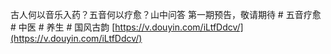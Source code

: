 古人何以音乐入药？五音何以疗愈？山中问答 第一期预告，敬请期待 # 五音疗愈 # 中医 # 养生 # 国风古韵 [https://v.douyin.com/iLtfDdcv/](https://v.douyin.com/iLtfDdcv/)